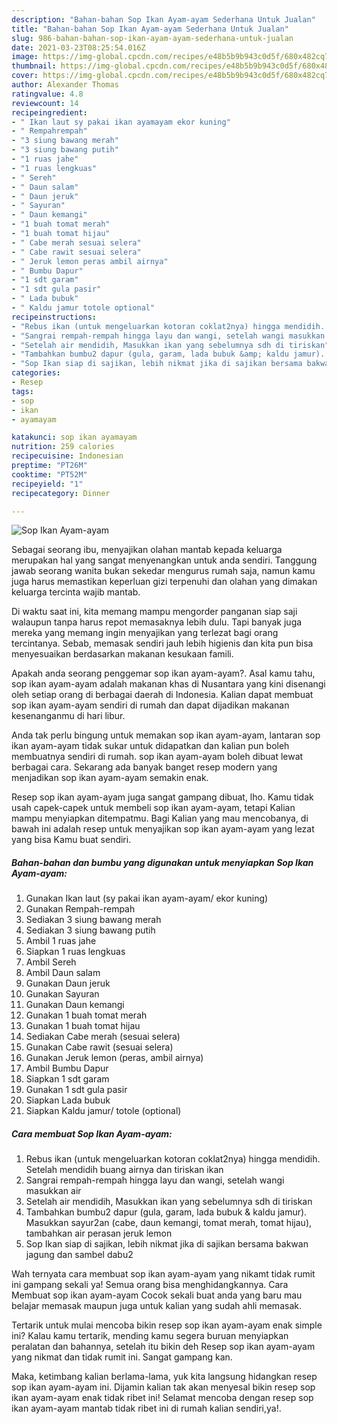 ```yaml
---
description: "Bahan-bahan Sop Ikan Ayam-ayam Sederhana Untuk Jualan"
title: "Bahan-bahan Sop Ikan Ayam-ayam Sederhana Untuk Jualan"
slug: 986-bahan-bahan-sop-ikan-ayam-ayam-sederhana-untuk-jualan
date: 2021-03-23T08:25:54.016Z
image: https://img-global.cpcdn.com/recipes/e48b5b9b943c0d5f/680x482cq70/sop-ikan-ayam-ayam-foto-resep-utama.jpg
thumbnail: https://img-global.cpcdn.com/recipes/e48b5b9b943c0d5f/680x482cq70/sop-ikan-ayam-ayam-foto-resep-utama.jpg
cover: https://img-global.cpcdn.com/recipes/e48b5b9b943c0d5f/680x482cq70/sop-ikan-ayam-ayam-foto-resep-utama.jpg
author: Alexander Thomas
ratingvalue: 4.8
reviewcount: 14
recipeingredient:
- " Ikan laut sy pakai ikan ayamayam ekor kuning"
- " Rempahrempah"
- "3 siung bawang merah"
- "3 siung bawang putih"
- "1 ruas jahe"
- "1 ruas lengkuas"
- " Sereh"
- " Daun salam"
- " Daun jeruk"
- " Sayuran"
- " Daun kemangi"
- "1 buah tomat merah"
- "1 buah tomat hijau"
- " Cabe merah sesuai selera"
- " Cabe rawit sesuai selera"
- " Jeruk lemon peras ambil airnya"
- " Bumbu Dapur"
- "1 sdt garam"
- "1 sdt gula pasir"
- " Lada bubuk"
- " Kaldu jamur totole optional"
recipeinstructions:
- "Rebus ikan (untuk mengeluarkan kotoran coklat2nya) hingga mendidih. Setelah mendidih buang airnya dan tiriskan ikan"
- "Sangrai rempah-rempah hingga layu dan wangi, setelah wangi masukkan air"
- "Setelah air mendidih, Masukkan ikan yang sebelumnya sdh di tiriskan"
- "Tambahkan bumbu2 dapur (gula, garam, lada bubuk &amp; kaldu jamur). Masukkan sayur2an (cabe, daun kemangi, tomat merah, tomat hijau), tambahkan air perasan jeruk lemon"
- "Sop Ikan siap di sajikan, lebih nikmat jika di sajikan bersama bakwan jagung dan sambel dabu2"
categories:
- Resep
tags:
- sop
- ikan
- ayamayam

katakunci: sop ikan ayamayam 
nutrition: 259 calories
recipecuisine: Indonesian
preptime: "PT26M"
cooktime: "PT52M"
recipeyield: "1"
recipecategory: Dinner

---
```



![Sop Ikan Ayam-ayam](https://img-global.cpcdn.com/recipes/e48b5b9b943c0d5f/680x482cq70/sop-ikan-ayam-ayam-foto-resep-utama.jpg)

Sebagai seorang ibu, menyajikan olahan mantab kepada keluarga merupakan hal yang sangat menyenangkan untuk anda sendiri. Tanggung jawab seorang  wanita bukan sekedar mengurus rumah saja, namun kamu juga harus memastikan keperluan gizi terpenuhi dan olahan yang dimakan keluarga tercinta wajib mantab.

Di waktu  saat ini, kita memang mampu mengorder panganan siap saji walaupun tanpa harus repot memasaknya lebih dulu. Tapi banyak juga mereka yang memang ingin menyajikan yang terlezat bagi orang tercintanya. Sebab, memasak sendiri jauh lebih higienis dan kita pun bisa menyesuaikan berdasarkan makanan kesukaan famili. 



Apakah anda seorang penggemar sop ikan ayam-ayam?. Asal kamu tahu, sop ikan ayam-ayam adalah makanan khas di Nusantara yang kini disenangi oleh setiap orang di berbagai daerah di Indonesia. Kalian dapat membuat sop ikan ayam-ayam sendiri di rumah dan dapat dijadikan makanan kesenanganmu di hari libur.

Anda tak perlu bingung untuk memakan sop ikan ayam-ayam, lantaran sop ikan ayam-ayam tidak sukar untuk didapatkan dan kalian pun boleh membuatnya sendiri di rumah. sop ikan ayam-ayam boleh dibuat lewat berbagai cara. Sekarang ada banyak banget resep modern yang menjadikan sop ikan ayam-ayam semakin enak.

Resep sop ikan ayam-ayam juga sangat gampang dibuat, lho. Kamu tidak usah capek-capek untuk membeli sop ikan ayam-ayam, tetapi Kalian mampu menyiapkan ditempatmu. Bagi Kalian yang mau mencobanya, di bawah ini adalah resep untuk menyajikan sop ikan ayam-ayam yang lezat yang bisa Kamu buat sendiri.

<!--inarticleads1-->

##### Bahan-bahan dan bumbu yang digunakan untuk menyiapkan Sop Ikan Ayam-ayam:

1. Gunakan  Ikan laut (sy pakai ikan ayam-ayam/ ekor kuning)
1. Gunakan  Rempah-rempah
1. Sediakan 3 siung bawang merah
1. Sediakan 3 siung bawang putih
1. Ambil 1 ruas jahe
1. Siapkan 1 ruas lengkuas
1. Ambil  Sereh
1. Ambil  Daun salam
1. Gunakan  Daun jeruk
1. Gunakan  Sayuran
1. Gunakan  Daun kemangi
1. Gunakan 1 buah tomat merah
1. Gunakan 1 buah tomat hijau
1. Sediakan  Cabe merah (sesuai selera)
1. Gunakan  Cabe rawit (sesuai selera)
1. Gunakan  Jeruk lemon (peras, ambil airnya)
1. Ambil  Bumbu Dapur
1. Siapkan 1 sdt garam
1. Gunakan 1 sdt gula pasir
1. Siapkan  Lada bubuk
1. Siapkan  Kaldu jamur/ totole (optional)




<!--inarticleads2-->

##### Cara membuat Sop Ikan Ayam-ayam:

1. Rebus ikan (untuk mengeluarkan kotoran coklat2nya) hingga mendidih. Setelah mendidih buang airnya dan tiriskan ikan
1. Sangrai rempah-rempah hingga layu dan wangi, setelah wangi masukkan air
1. Setelah air mendidih, Masukkan ikan yang sebelumnya sdh di tiriskan
1. Tambahkan bumbu2 dapur (gula, garam, lada bubuk &amp; kaldu jamur). Masukkan sayur2an (cabe, daun kemangi, tomat merah, tomat hijau), tambahkan air perasan jeruk lemon
1. Sop Ikan siap di sajikan, lebih nikmat jika di sajikan bersama bakwan jagung dan sambel dabu2




Wah ternyata cara membuat sop ikan ayam-ayam yang nikamt tidak rumit ini gampang sekali ya! Semua orang bisa menghidangkannya. Cara Membuat sop ikan ayam-ayam Cocok sekali buat anda yang baru mau belajar memasak maupun juga untuk kalian yang sudah ahli memasak.

Tertarik untuk mulai mencoba bikin resep sop ikan ayam-ayam enak simple ini? Kalau kamu tertarik, mending kamu segera buruan menyiapkan peralatan dan bahannya, setelah itu bikin deh Resep sop ikan ayam-ayam yang nikmat dan tidak rumit ini. Sangat gampang kan. 

Maka, ketimbang kalian berlama-lama, yuk kita langsung hidangkan resep sop ikan ayam-ayam ini. Dijamin kalian tak akan menyesal bikin resep sop ikan ayam-ayam enak tidak ribet ini! Selamat mencoba dengan resep sop ikan ayam-ayam mantab tidak ribet ini di rumah kalian sendiri,ya!.

